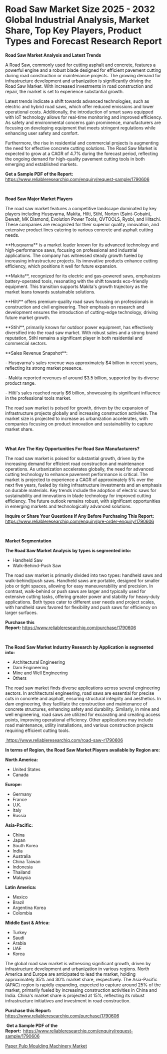 <p><h1>Road Saw Market Size 2025 - 2032 Global Industrial Analysis, Market Share, Top Key Players, Product Types and Forecast Research Report</h1></p><p><strong>Road Saw Market Analysis and Latest Trends</strong></p>
<p><p>A Road Saw, commonly used for cutting asphalt and concrete, features a powerful engine and a robust blade designed for efficient pavement cutting during road construction or maintenance projects. The growing demand for infrastructure development and urbanization is significantly driving the Road Saw Market. With increased investments in road construction and repair, the market is set to experience substantial growth. </p><p>Latest trends indicate a shift towards advanced technologies, such as electric and hybrid road saws, which offer reduced emissions and lower operational costs. Additionally, the introduction of smart saws equipped with IoT technology allows for real-time monitoring and improved efficiency. As safety and environmental concerns gain prominence, manufacturers are focusing on developing equipment that meets stringent regulations while enhancing user safety and comfort.</p><p>Furthermore, the rise in residential and commercial projects is augmenting the need for effective concrete cutting solutions. The Road Saw Market is expected to grow at a CAGR of 4.7% during the forecast period, reflecting the ongoing demand for high-quality pavement cutting tools in both emerging and established markets.</p></p>
<p><strong>Get a Sample PDF of the Report:&nbsp;</strong> <a href="https://www.reliableresearchiq.com/enquiry/request-sample/1790606?utm_campaign=1896&utm_medium=2&utm_source=Github&utm_content=ia&utm_term=19022025&utm_id=road-saw">https://www.reliableresearchiq.com/enquiry/request-sample/1790606</a></p>
<p>&nbsp;</p>
<p><strong>Road Saw Major Market Players</strong></p>
<p><p>The road saw market features a competitive landscape dominated by key players including Husqvarna, Makita, Hilti, Stihl, Norton (Saint-Gobain), Dewalt, MK Diamond, Evolution Power Tools, QVTOOLS, Ryobi, and Hitachi. These companies are recognized for their superior quality, innovation, and extensive product lines catering to various concrete and asphalt cutting needs.</p><p>**Husqvarna** is a market leader known for its advanced technology and high-performance saws, focusing on professional and industrial applications. The company has witnessed steady growth fueled by increasing infrastructure projects. Its innovative products enhance cutting efficiency, which positions it well for future expansion.</p><p>**Makita**, recognized for its electric and gas-powered saws, emphasizes battery-operated tools, resonating with the shift towards eco-friendly equipment. This transition supports Makita's growth trajectory as the market leans towards sustainable solutions.</p><p>**Hilti** offers premium-quality road saws focusing on professionals in construction and civil engineering. Their emphasis on research and development ensures the introduction of cutting-edge technology, driving future market growth.</p><p>**Stihl**, primarily known for outdoor power equipment, has effectively diversified into the road saw market. With robust sales and a strong brand reputation, Stihl remains a significant player in both residential and commercial sectors.</p><p>**Sales Revenue Snapshot**: </p><p>- Husqvarna's sales revenue was approximately $4 billion in recent years, reflecting its strong market presence.</p><p>- Makita reported revenues of around $3.5 billion, supported by its diverse product range.</p><p>- Hilti's sales reached nearly $6 billion, showcasing its significant influence in the professional tools market.</p><p>The road saw market is poised for growth, driven by the expansion of infrastructure projects globally and increasing construction activities. The market size is projected to increase as urbanization accelerates, with companies focusing on product innovation and sustainability to capture market share.</p></p>
<p>&nbsp;</p>
<p><strong>What Are The Key Opportunities For Road Saw Manufacturers?</strong></p>
<p><p>The road saw market is poised for substantial growth, driven by the increasing demand for efficient road construction and maintenance operations. As urbanization accelerates globally, the need for advanced cutting technology to enhance pavement performance is critical. The market is projected to experience a CAGR of approximately 5% over the next five years, fueled by rising infrastructure investments and an emphasis on durable materials. Key trends include the adoption of electric saws for sustainability and innovations in blade technology for improved cutting efficiency. The future outlook remains robust, with significant opportunities in emerging markets and technologically advanced solutions.</p></p>
<p><strong>Inquire or Share Your Questions If Any Before Purchasing This Report:</strong> <a href="https://www.reliableresearchiq.com/enquiry/pre-order-enquiry/1790606?utm_campaign=1896&utm_medium=2&utm_source=Github&utm_content=ia&utm_term=19022025&utm_id=road-saw">https://www.reliableresearchiq.com/enquiry/pre-order-enquiry/1790606</a></p>
<p>&nbsp;</p>
<p><strong>Market Segmentation</strong></p>
<p><strong>The Road Saw Market Analysis by types is segmented into:</strong></p>
<p><ul><li>Handheld Saw</li><li>Walk-Behind-Push Saw</li></ul></p>
<p><p>The road saw market is primarily divided into two types: handheld saws and walk-behind/push saws. Handheld saws are portable, designed for smaller jobs or tight spaces, allowing for easy maneuverability and precision. In contrast, walk-behind or push saws are larger and typically used for extensive cutting tasks, offering greater power and stability for heavy-duty applications. Both types cater to different user needs and project scales, with handheld saws favored for flexibility and push saws for efficiency on larger surfaces.</p></p>
<p><strong>Purchase this Report:&nbsp;</strong><a href="https://www.reliableresearchiq.com/purchase/1790606?utm_campaign=1896&utm_medium=2&utm_source=Github&utm_content=ia&utm_term=19022025&utm_id=road-saw">https://www.reliableresearchiq.com/purchase/1790606</a></p>
<p>&nbsp;</p>
<p><strong>The Road Saw Market Industry Research by Application is segmented into:</strong></p>
<p><ul><li>Architectural Engineering</li><li>Dam Engineering</li><li>Mine and Well Engineering</li><li>Others</li></ul></p>
<p><p>The road saw market finds diverse applications across several engineering sectors. In architectural engineering, road saws are essential for precise cuts in concrete and asphalt, ensuring structural integrity and aesthetics. In dam engineering, they facilitate the construction and maintenance of concrete structures, enhancing safety and durability. Similarly, in mine and well engineering, road saws are utilized for excavating and creating access points, improving operational efficiency. Other applications may include road maintenance, utility installations, and various construction projects requiring efficient cutting tools.</p></p>
<p><a href="https://www.reliableresearchiq.com/road-saw-r1790606?utm_campaign=1896&utm_medium=2&utm_source=Github&utm_content=ia&utm_term=19022025&utm_id=road-saw">&nbsp;https://www.reliableresearchiq.com/road-saw-r1790606</a></p>
<p><strong>In terms of Region, the Road Saw Market Players available by Region are:</strong></p>
<p>
    <p> <strong> North America: </strong>
        <ul>
            <li>United States</li>
            <li>Canada</li>
        </ul>
        </p> 
    <p> <strong> Europe: </strong>
        <ul>
            <li>Germany</li>
            <li>France</li>
            <li>U.K.</li>
            <li>Italy</li>
            <li>Russia</li>
        </ul>
        </p> 
    <p> <strong> Asia-Pacific: </strong>
        <ul>
            <li>China</li>
            <li>Japan</li>
            <li>South Korea</li>
            <li>India</li>
            <li>Australia</li>
            <li>China Taiwan</li>
            <li>Indonesia</li>
            <li>Thailand</li>
            <li>Malaysia</li>
        </ul>
        </p> 
    <p> <strong> Latin America: </strong>
        <ul>
            <li>Mexico</li>
            <li>Brazil</li>
            <li>Argentina Korea</li>
            <li>Colombia</li>
        </ul>
        </p> 
    <p> <strong> Middle East & Africa: </strong>
        <ul>
            <li>Turkey</li>
            <li>Saudi</li>
            <li>Arabia</li>
            <li>UAE</li>
            <li>Korea</li>
        </ul>
    </p>
    </p>
<p><p>The global road saw market is witnessing significant growth, driven by infrastructure development and urbanization in various regions. North America and Europe are anticipated to lead the market, holding approximately 35% and 30% market share, respectively. The Asia-Pacific (APAC) region is rapidly expanding, expected to capture around 25% of the market, primarily fueled by increasing construction activities in China and India. China's market share is projected at 15%, reflecting its robust infrastructure initiatives and investment in road construction.</p></p>
<p><strong>Purchase this Report: </strong><a href="https://www.reliableresearchiq.com/purchase/1790606?utm_campaign=1896&utm_medium=2&utm_source=Github&utm_content=ia&utm_term=19022025&utm_id=road-saw">https://www.reliableresearchiq.com/purchase/1790606</a></p>
<p>&nbsp;<strong>Get a Sample PDF of the Report:&nbsp;&nbsp;</strong><a href="https://www.reliableresearchiq.com/enquiry/request-sample/1790606?utm_campaign=1896&utm_medium=2&utm_source=Github&utm_content=ia&utm_term=19022025&utm_id=road-saw">https://www.reliableresearchiq.com/enquiry/request-sample/1790606</a></p>
<p><strong></strong></p>
<p><p><a href="https://github.com/shirlantosx7/Market-Research-Report-List-1/blob/main/paper-pulp-moulding-machinery-market.md?utm_campaign=1896&utm_medium=2&utm_source=Github&utm_content=ia&utm_term=19022025&utm_id=road-saw">Paper Pulp Moulding Machinery Market</a></p></p>